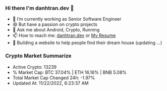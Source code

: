 ### Hi there I'm danhtran.dev 👋

- 🔭 I’m currently working as Senior Software Engineer
- 😄 But have a passion on crypto projects
- 💬 Ask me about Android, Crypto, Running 
- 📫 How to reach me: <a href="https://danhtran.dev" target="_blank">danhtran.dev</a> or <a href="Dan-Resume.pdf" target="_blank">My Resume</a>
- 🌱 Building a website to help people find their dream house (updating ...)

### Crypto Market Summarize
- Active Crypto: 13239
- % Market Cap: BTC 37.04% | ETH 16.16% | BNB 5.08%
- Total Market Cap Changed 24h: -1.97%
- Updated At: 11/22/2022, 6:23:37 AM
